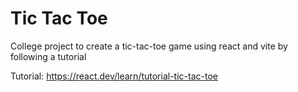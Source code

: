# Tic Tac Toe

College project to create a tic-tac-toe game using react and vite by following a tutorial

Tutorial: https://react.dev/learn/tutorial-tic-tac-toe
